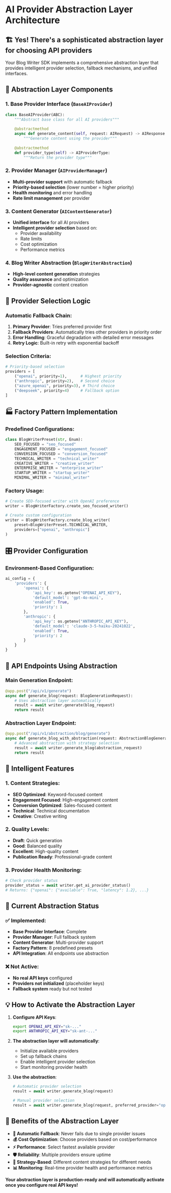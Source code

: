 # AI Provider Abstraction Layer Architecture

## 🏗️ **Yes! There's a sophisticated abstraction layer for choosing API providers**

Your Blog Writer SDK implements a comprehensive abstraction layer that provides intelligent provider selection, fallback mechanisms, and unified interfaces.

## 🎯 **Abstraction Layer Components**

### **1. Base Provider Interface (`BaseAIProvider`)**
```python
class BaseAIProvider(ABC):
    """Abstract base class for all AI providers"""
    
    @abstractmethod
    async def generate_content(self, request: AIRequest) -> AIResponse:
        """Generate content using the provider"""
    
    @abstractmethod
    def provider_type(self) -> AIProviderType:
        """Return the provider type"""
```

### **2. Provider Manager (`AIProviderManager`)**
- **Multi-provider support** with automatic fallback
- **Priority-based selection** (lower number = higher priority)
- **Health monitoring** and error handling
- **Rate limit management** per provider

### **3. Content Generator (`AIContentGenerator`)**
- **Unified interface** for all AI providers
- **Intelligent provider selection** based on:
  - Provider availability
  - Rate limits
  - Cost optimization
  - Performance metrics

### **4. Blog Writer Abstraction (`BlogWriterAbstraction`)**
- **High-level content generation** strategies
- **Quality assurance** and optimization
- **Provider-agnostic** content creation

## 🔄 **Provider Selection Logic**

### **Automatic Fallback Chain:**
1. **Primary Provider**: Tries preferred provider first
2. **Fallback Providers**: Automatically tries other providers in priority order
3. **Error Handling**: Graceful degradation with detailed error messages
4. **Retry Logic**: Built-in retry with exponential backoff

### **Selection Criteria:**
```python
# Priority-based selection
providers = [
    ("openai", priority=1),      # Highest priority
    ("anthropic", priority=2),   # Second choice
    ("azure_openai", priority=3), # Third choice
    ("deepseek", priority=4)     # Fallback option
]
```

## 🏭 **Factory Pattern Implementation**

### **Predefined Configurations:**
```python
class BlogWriterPreset(str, Enum):
    SEO_FOCUSED = "seo_focused"
    ENGAGEMENT_FOCUSED = "engagement_focused"
    CONVERSION_FOCUSED = "conversion_focused"
    TECHNICAL_WRITER = "technical_writer"
    CREATIVE_WRITER = "creative_writer"
    ENTERPRISE_WRITER = "enterprise_writer"
    STARTUP_WRITER = "startup_writer"
    MINIMAL_WRITER = "minimal_writer"
```

### **Factory Usage:**
```python
# Create SEO-focused writer with OpenAI preference
writer = BlogWriterFactory.create_seo_focused_writer()

# Create custom configuration
writer = BlogWriterFactory.create_blog_writer(
    preset=BlogWriterPreset.TECHNICAL_WRITER,
    providers=["openai", "anthropic"]
)
```

## 🎛️ **Provider Configuration**

### **Environment-Based Configuration:**
```python
ai_config = {
    'providers': {
        'openai': {
            'api_key': os.getenv("OPENAI_API_KEY"),
            'default_model': 'gpt-4o-mini',
            'enabled': True,
            'priority': 1
        },
        'anthropic': {
            'api_key': os.getenv("ANTHROPIC_API_KEY"),
            'default_model': 'claude-3-5-haiku-20241022',
            'enabled': True,
            'priority': 2
        }
    }
}
```

## 🚀 **API Endpoints Using Abstraction**

### **Main Generation Endpoint:**
```python
@app.post("/api/v1/generate")
async def generate_blog(request: BlogGenerationRequest):
    # Uses abstraction layer automatically
    result = await writer.generate(blog_request)
    return result
```

### **Abstraction Layer Endpoint:**
```python
@app.post("/api/v1/abstraction/blog/generate")
async def generate_blog_with_abstraction(request: AbstractionBlogGenerationRequest):
    # Advanced abstraction with strategy selection
    result = await writer.generate_blog(abstraction_request)
    return result
```

## 🧠 **Intelligent Features**

### **1. Content Strategies:**
- **SEO Optimized**: Keyword-focused content
- **Engagement Focused**: High-engagement content
- **Conversion Optimized**: Sales-focused content
- **Technical**: Technical documentation
- **Creative**: Creative writing

### **2. Quality Levels:**
- **Draft**: Quick generation
- **Good**: Balanced quality
- **Excellent**: High-quality content
- **Publication Ready**: Professional-grade content

### **3. Provider Health Monitoring:**
```python
# Check provider status
provider_status = await writer.get_ai_provider_status()
# Returns: {"openai": {"available": True, "latency": 1.2}, ...}
```

## 🔧 **Current Abstraction Status**

### **✅ Implemented:**
- **Base Provider Interface**: Complete
- **Provider Manager**: Full fallback system
- **Content Generator**: Multi-provider support
- **Factory Pattern**: 8 predefined presets
- **API Integration**: All endpoints use abstraction

### **❌ Not Active:**
- **No real API keys** configured
- **Providers not initialized** (placeholder keys)
- **Fallback system** ready but not tested

## 💡 **How to Activate the Abstraction Layer**

1. **Configure API Keys**:
   ```bash
   export OPENAI_API_KEY="sk-..."
   export ANTHROPIC_API_KEY="sk-ant-..."
   ```

2. **The abstraction layer will automatically**:
   - Initialize available providers
   - Set up fallback chains
   - Enable intelligent provider selection
   - Start monitoring provider health

3. **Use the abstraction**:
   ```python
   # Automatic provider selection
   result = await writer.generate_blog(request)
   
   # Manual provider selection
   result = await writer.generate_blog(request, preferred_provider="openai")
   ```

## 🎉 **Benefits of the Abstraction Layer**

- **🔄 Automatic Fallback**: Never fails due to single provider issues
- **💰 Cost Optimization**: Choose providers based on cost/performance
- **⚡ Performance**: Select fastest available provider
- **🛡️ Reliability**: Multiple providers ensure uptime
- **🎯 Strategy-Based**: Different content strategies for different needs
- **📊 Monitoring**: Real-time provider health and performance metrics

**Your abstraction layer is production-ready and will automatically activate once you configure real API keys!**

